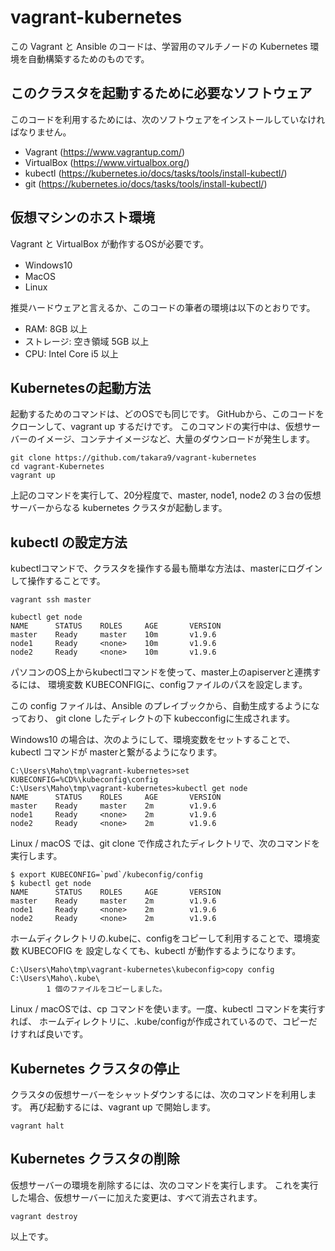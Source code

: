 # vagrant-kubernetes

この Vagrant と Ansible のコードは、学習用のマルチノードの Kubernetes 環境を自動構築するためのものです。

## このクラスタを起動するために必要なソフトウェア

このコードを利用するためには、次のソフトウェアをインストールしていなければなりません。

* Vagrant (https://www.vagrantup.com/)
* VirtualBox (https://www.virtualbox.org/)
* kubectl (https://kubernetes.io/docs/tasks/tools/install-kubectl/)
* git (https://kubernetes.io/docs/tasks/tools/install-kubectl/)

## 仮想マシンのホスト環境

Vagrant と VirtualBox が動作するOSが必要です。

* Windows10　
* MacOS
* Linux

推奨ハードウェアと言えるか、このコードの筆者の環境は以下のとおりです。

* RAM: 8GB 以上
* ストレージ: 空き領域 5GB 以上
* CPU: Intel Core i5 以上


## Kubernetesの起動方法

起動するためのコマンドは、どのOSでも同じです。 GitHubから、このコードをクローンして、vagrant up するだけです。
このコマンドの実行中は、仮想サーバーのイメージ、コンテナイメージなど、大量のダウンロードが発生します。

~~~
git clone https://github.com/takara9/vagrant-kubernetes
cd vagrant-Kubernetes
vagrant up
~~~

上記のコマンドを実行して、20分程度で、master, node1, node2 の３台の仮想サーバーからなる kubernetes クラスタが起動します。


## kubectl の設定方法

kubectlコマンドで、クラスタを操作する最も簡単な方法は、masterにログインして操作することです。

~~~
vagrant ssh master

kubectl get node
NAME      STATUS    ROLES     AGE       VERSION
master    Ready     master    10m       v1.9.6
node1     Ready     <none>    10m       v1.9.6
node2     Ready     <none>    10m       v1.9.6
~~~

パソコンのOS上からkubectlコマンドを使って、master上のapiserverと連携するには、
環境変数 KUBECONFIGに、configファイルのパスを設定します。

この config ファイルは、Ansible のプレイブックから、自動生成するようになっており、
git clone したディレクトの下 kubecconfigに生成されます。

Windows10 の場合は、次のようにして、環境変数をセットすることで、kubectl コマンドが
masterと繋がるようになります。

~~~
C:\Users\Maho\tmp\vagrant-kubernetes>set KUBECONFIG=%CD%\kubeconfig\config
C:\Users\Maho\tmp\vagrant-kubernetes>kubectl get node
NAME      STATUS    ROLES     AGE       VERSION
master    Ready     master    2m        v1.9.6
node1     Ready     <none>    2m        v1.9.6
node2     Ready     <none>    2m        v1.9.6
~~~

Linux / macOS では、git clone で作成されたディレクトリで、次のコマンドを実行します。
~~~
$ export KUBECONFIG=`pwd`/kubeconfig/config
$ kubectl get node
NAME      STATUS    ROLES     AGE       VERSION
master    Ready     master    2m        v1.9.6
node1     Ready     <none>    2m        v1.9.6
node2     Ready     <none>    2m        v1.9.6
~~~


ホームディクレクトリの.kubeに、configをコピーして利用することで、環境変数 KUBECOFIG を
設定しなくても、kubectl が動作するようになります。

~~~
C:\Users\Maho\tmp\vagrant-kubernetes\kubeconfig>copy config C:\Users\Maho\.kube\
        1 個のファイルをコピーしました。
~~~

Linux / macOSでは、cp コマンドを使います。一度、kubectl コマンドを実行すれば、
ホームディレクトリに、.kube/configが作成されているので、コピーだけすれば良いです。

## Kubernetes クラスタの停止

クラスタの仮想サーバーをシャットダウンするには、次のコマンドを利用します。
再び起動するには、vagrant up で開始します。

~~~
vagrant halt
~~~


## Kubernetes クラスタの削除

仮想サーバーの環境を削除するには、次のコマンドを実行します。
これを実行した場合、仮想サーバーに加えた変更は、すべて消去されます。

~~~
vagrant destroy
~~~


以上です。
